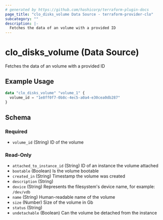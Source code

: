 ```yaml
---
# generated by https://github.com/hashicorp/terraform-plugin-docs
page_title: "clo_disks_volume Data Source - terraform-provider-clo"
subcategory: ""
description: |-
  Fetches the data of an volume with a provided ID
---
```


# clo_disks_volume (Data Source)

Fetches the data of an volume with a provided ID

## Example Usage

```terraform
data "clo_disks_volume" "volume_1" {
  volume_id = "1e8ff0f7-0b8c-4ec5-a0a4-e30cea0db287"
}
```

<!-- schema generated by tfplugindocs -->
## Schema

### Required

- `volume_id` (String) ID of the volume

### Read-Only

- `attached_to_instance_id` (String) ID of an instance the volume attached
- `bootable` (Boolean) Is the volume bootable
- `created_in` (String) Timestamp the volume was created
- `description` (String)
- `device` (String) Represents the filesystem's device name, for example: `/dev/vdb`
- `name` (String) Human-readable name of the volume
- `size` (Number) Size of the volume in Gb
- `status` (String)
- `undetachable` (Boolean) Can the volume be detached from the instance


